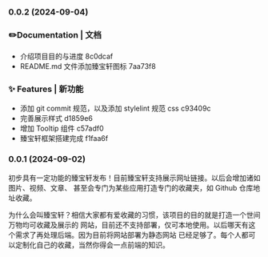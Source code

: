 ### 0.0.2 (2024-09-04)

### ✏️Documentation | 文档

- 介绍项目目的与进度 8c0dcaf
- README.md 文件添加臻宝轩图标 7aa73f8

### ✨ Features | 新功能

- 添加 git commit 规范，以及添加 stylelint 规范 css c93409c
- 完善展示样式 d1859e6
- 增加 Tooltip 组件 c57adf0
- 臻宝轩框架搭建完成 f1faa6f

### 0.0.1 (2024-09-02)

初步具有一定功能的臻宝轩发布！目前臻宝轩支持展示网址链接。以后会增加诸如图片、视频、文章、
甚至会专门为某些应用打造专门的收藏夹，如 Github 仓库地址收藏。

为什么会叫臻宝轩？相信大家都有爱收藏的习惯，该项目的目的就是打造一个世间万物均可收藏及展示的
网站，目前还不支持部署，仅可本地使用。以后哪天有这个需求了再处理后端。因为目前将网站部署为静态网站
已经足够了。每个人都可以定制化自己的收藏，当然你得会一点前端的知识。
